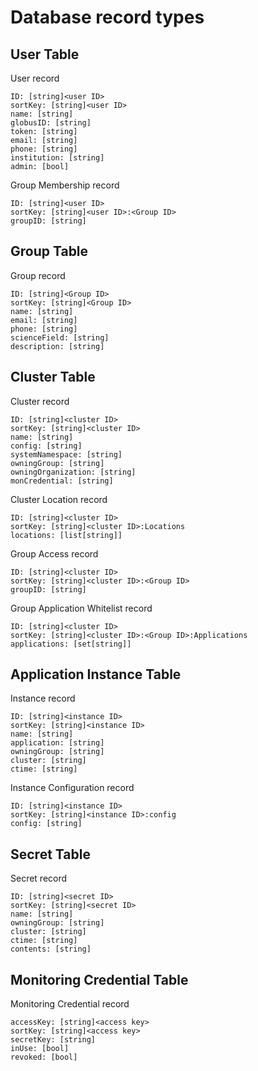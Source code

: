 # Database record types

## User Table

User record

	ID: [string]<user ID>
	sortKey: [string]<user ID>
	name: [string]
	globusID: [string]
	token: [string]
	email: [string]
	phone: [string]
	institution: [string]
	admin: [bool]

Group Membership record

	ID: [string]<user ID>
	sortKey: [string]<user ID>:<Group ID>
	groupID: [string]

## Group Table

Group record

	ID: [string]<Group ID>
	sortKey: [string]<Group ID>
	name: [string]
	email: [string]
	phone: [string]
	scienceField: [string]
	description: [string]

## Cluster Table

Cluster record

	ID: [string]<cluster ID>
	sortKey: [string]<cluster ID>
	name: [string]
	config: [string]
	systemNamespace: [string]
	owningGroup: [string]
	owningOrganization: [string]
	monCredential: [string]

Cluster Location record

	ID: [string]<cluster ID>
	sortKey: [string]<cluster ID>:Locations
	locations: [list[string]]

Group Access record

	ID: [string]<cluster ID>
	sortKey: [string]<cluster ID>:<Group ID>
	groupID: [string]

Group Application Whitelist record

	ID: [string]<cluster ID>
	sortKey: [string]<cluster ID>:<Group ID>:Applications
	applications: [set[string]]

## Application Instance Table

Instance record

	ID: [string]<instance ID>
	sortKey: [string]<instance ID>
	name: [string]
	application: [string]
	owningGroup: [string]
	cluster: [string]
	ctime: [string]

Instance Configuration record

	ID: [string]<instance ID>
	sortKey: [string]<instance ID>:config
	config: [string]

## Secret Table

Secret record

	ID: [string]<secret ID>
	sortKey: [string]<secret ID>
	name: [string]
	owningGroup: [string]
	cluster: [string]
	ctime: [string]
	contents: [string]

## Monitoring Credential Table

Monitoring Credential record

	accessKey: [string]<access key>
	sortKey: [string]<access key>
	secretKey: [string]
	inUse: [bool]
	revoked: [bool]